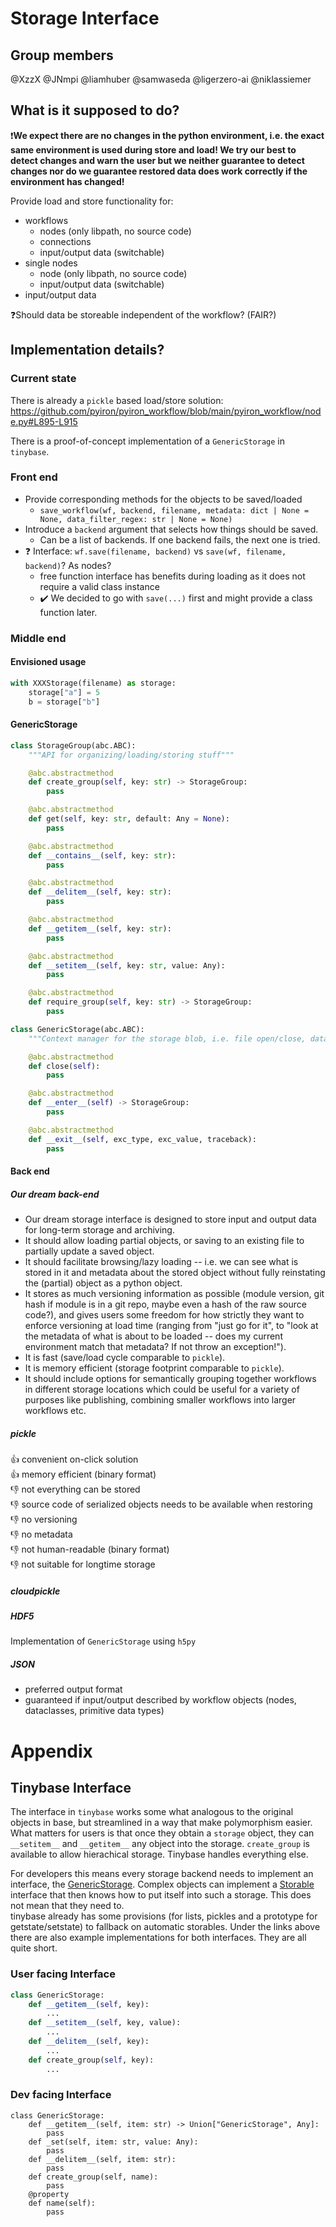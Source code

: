 # Storage Interface 

## Group members
@XzzX @JNmpi @liamhuber @samwaseda @ligerzero-ai @niklassiemer 

## What is it supposed to do?
❗**We expect there are no changes in the python environment, i.e. the exact same environment is used during store and load! We try our best to detect changes and warn the user but we neither guarantee to detect changes nor do we guarantee restored data does work correctly if the environment has changed!**  

Provide load and store functionality for:
- workflows
    - nodes (only libpath, no source code)
    - connections
    - input/output data (switchable)
- single nodes
    - node (only libpath, no source code)
    - input/output data (switchable)
- input/output data

❓Should data be storeable independent of the workflow? (FAIR?)  

## Implementation details?

### Current state
There is already a `pickle` based load/store solution:  
https://github.com/pyiron/pyiron_workflow/blob/main/pyiron_workflow/node.py#L895-L915

There is a proof-of-concept implementation of a `GenericStorage` in `tinybase`.

### Front end
- Provide corresponding methods for the objects to be saved/loaded
    - `save_workflow(wf, backend, filename, metadata: dict | None = None, data_filter_regex: str | None = None)`
- Introduce a `backend` argument that selects how things should be saved.
    - Can be a list of backends. If one backend fails, the next one is tried. 
- ❓ Interface: `wf.save(filename, backend)` vs `save(wf, filename, backend)`? As nodes?
    - free function interface has benefits during loading as it does not require a valid class instance
    - ✔️ We decided to go with `save(...)` first and might provide a class function later.

### Middle end
#### Envisioned usage
```python
with XXXStorage(filename) as storage:
    storage["a"] = 5
    b = storage["b"]
```

#### GenericStorage
```python
class StorageGroup(abc.ABC):
    """API for organizing/loading/storing stuff"""

    @abc.abstractmethod
    def create_group(self, key: str) -> StorageGroup:
        pass

    @abc.abstractmethod
    def get(self, key: str, default: Any = None):
        pass

    @abc.abstractmethod
    def __contains__(self, key: str):
        pass

    @abc.abstractmethod
    def __delitem__(self, key: str):
        pass

    @abc.abstractmethod
    def __getitem__(self, key: str):
        pass

    @abc.abstractmethod
    def __setitem__(self, key: str, value: Any):
        pass

    @abc.abstractmethod
    def require_group(self, key: str) -> StorageGroup:
        pass

class GenericStorage(abc.ABC):
    """Context manager for the storage blob, i.e. file open/close, database connection, etc"""

    @abc.abstractmethod
    def close(self):
        pass

    @abc.abstractmethod
    def __enter__(self) -> StorageGroup:
        pass

    @abc.abstractmethod
    def __exit__(self, exc_type, exc_value, traceback):
        pass
```

#### Back end
##### Our dream back-end
- Our dream storage interface is designed to store input and output data for long-term storage and archiving.
- It should allow loading partial objects, or saving to an existing file to partially update a saved object.
- It should facilitate browsing/lazy loading -- i.e. we can see what is stored in it and metadata about the stored object without fully reinstating the (partial) object as a python object.
- It stores as much versioning information as possible (module version, git hash if module is in a git repo, maybe even a hash of the raw source code?), and gives users some freedom for how strictly they want to enforce versioning at load time (ranging from "just go for it", to "look at the metadata of what is about to be loaded -- does my current environment match that metadata? If not throw an exception!").
- It is fast (save/load cycle comparable to `pickle`).
- It is memory efficient (storage footprint comparable to `pickle`).
- It should include options for semantically grouping together workflows in different storage locations which could be useful for a variety of purposes like publishing, combining smaller workflows into larger workflows etc.

##### pickle
:+1: convenient on-click solution  
:+1: memory efficient (binary format)  
:-1: not everything can be stored  
:-1: source code of serialized objects needs to be available when restoring  
:-1: no versioning  
:-1: no metadata  
:-1: not human-readable (binary format)  
👎 not suitable for longtime storage

##### cloudpickle

##### HDF5
Implementation of `GenericStorage` using `h5py`

##### JSON
- preferred output format
- guaranteed if input/output described by workflow objects (nodes, dataclasses, primitive data types)

# Appendix
## Tinybase Interface

The interface in `tinybase` works some what analogous to the original objects in base, but streamlined in a way that make polymorphism easier.
What matters for users is that once they obtain a `storage` object, they can `__setitem__` and `__getitem__` any object into the storage.
`create_group` is available to allow hierachical storage.
Tinybase handles everything else.

For developers this means every storage backend needs to implement an interface, the [GenericStorage](https://github.com/pyiron/pyiron_contrib/blob/53907adaf1070a6112a8d3697dc180d8cdacb22a/pyiron_contrib/tinybase/storage.py#L15).
Complex objects can implement a [Storable](https://github.com/pyiron/pyiron_contrib/blob/53907adaf1070a6112a8d3697dc180d8cdacb22a/pyiron_contrib/tinybase/storage.py#L373) interface that then knows how to put itself into such a storage.
This does not mean that they need to.  
tinybase already has some provisions (for lists, pickles and a prototype for getstate/setstate) to fallback on automatic storables.
Under the links above there are also example implementations for both interfaces.
They are all quite short.

### User facing Interface

```python
class GenericStorage:
    def __getitem__(self, key):
        ...
    def __setitem__(self, key, value):
        ...
    def __delitem__(self, key):
        ...
    def create_group(self, key):
        ...
```

### Dev facing Interface

```
class GenericStorage:
    def __getitem__(self, item: str) -> Union["GenericStorage", Any]:
        pass
    def _set(self, item: str, value: Any):
        pass
    def __delitem__(self, item: str):
        pass
    def create_group(self, name):
        pass
    @property
    def name(self):
        pass
```
